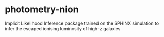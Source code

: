 # photometry-nion
Implicit Likelihood Inference package trained on the SPHINX simulation to infer the escaped ionising luminosity of high-z galaxies 
